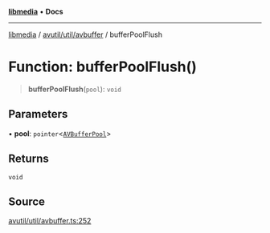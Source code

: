 [**libmedia**](../../../../README.md) • **Docs**

***

[libmedia](../../../../README.md) / [avutil/util/avbuffer](../README.md) / bufferPoolFlush

# Function: bufferPoolFlush()

> **bufferPoolFlush**(`pool`): `void`

## Parameters

• **pool**: `pointer`\<[`AVBufferPool`](../../../struct/avbuffer/classes/AVBufferPool.md)\>

## Returns

`void`

## Source

[avutil/util/avbuffer.ts:252](https://github.com/zhaohappy/libmedia/blob/b4bb608d2b1c00d036d73fc8d222b1a97be53694/src/avutil/util/avbuffer.ts#L252)
